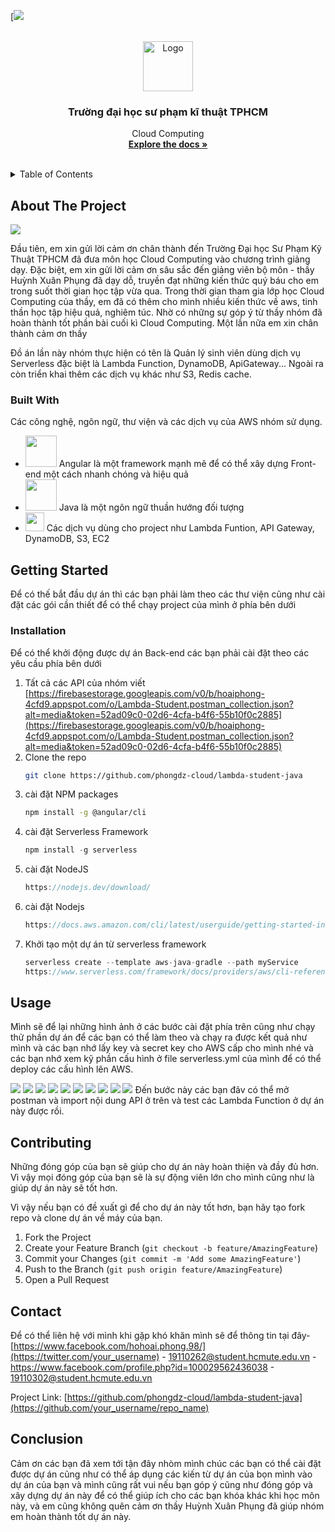 <div id="top"></div>

[![](C:\Users\dell\Downloads\AWS-la-gi-Cac-dich-vu-noi-bat-AWS-cung.png)

<!-- PROJECT LOGO -->
<br />
<div align="center">
  <a href="https://github.com/othneildrew/Best-README-Template">
    <img src="C:\Users\dell\Downloads\logo.jpg" alt="Logo" width="80" height="80">
  </a>

<h3 align="center">Trường đại học sư phạm kĩ thuật TPHCM</h3>

  <p align="center">
     Cloud Computing
    <br />
    <a href="https://github.com/phongdz-cloud/lambda-student-java/blob/master/README.md"><strong>Explore the docs »</strong></a>
    <br />
    <br />
  </p>
</div>

<!-- TABLE OF CONTENTS -->
<details>
  <summary>Table of Contents</summary>
  <ol>
    <li>
      <a href="#about-the-project">About The Project</a>
      <ul>
        <li><a href="#built-with">Built With</a></li>
      </ul>
    </li>
    <li>
      <a href="#getting-started">Getting Started</a>
      <ul>
        <li><a href="#installation">Installation</a></li>
      </ul>
    </li>
    <li><a href="#usage">Usage</a></li>
    <li><a href="#contributing">Contributing</a></li>
    <li><a href="#contact">Contact</a></li>
    <li><a href="#conclution">Conclution</a></li>
  </ol>
</details>



<!-- ABOUT THE PROJECT -->
## About The Project
![](https://firebasestorage.googleapis.com/v0/b/hoaiphong-4cfd9.appspot.com/o/aboutProject.png?alt=media&token=06e29169-889e-41e2-92cb-4cf327f1057d)


Đầu tiên, em xin gửi lời cảm ơn chân thành đến Trường Đại học Sư Phạm Kỹ Thuật TPHCM đã đưa môn học Cloud Computing vào chương trình giảng dạy. Đặc biệt, em xin gửi lời cảm ơn sâu sắc đến giảng viên bộ môn - thầy Huỳnh Xuân Phụng đã dạy dỗ, truyền đạt những kiến thức quý báu cho em trong suốt thời gian học tập vừa qua. Trong thời gian tham gia lớp học Cloud Computing của thầy, em đã có thêm cho mình nhiều kiến thức về aws, tinh thần học tập hiệu quả, nghiêm túc. Nhờ có những sự góp ý từ thầy nhóm đã hoàn thành tốt phần bài cuối kì Cloud Computing. Một lần nữa em xin chân thành cảm ơn thầy 

Đồ án lần này nhóm thực hiện có tên là Quản lý sinh viên dùng dịch vụ Serverless đặc biệt là Lambda Function, DynamoDB, ApiGateway... Ngoài ra còn triển khai thêm các dịch vụ khác như S3, Redis cache. 



### Built With

Các công nghệ, ngôn ngữ, thư viện và các dịch vụ của AWS nhóm sử dụng.

- <img src="https://upload.wikimedia.org/wikipedia/commons/thumb/c/cf/Angular_full_color_logo.svg/2048px-Angular_full_color_logo.svg.png" width=50 height=50> Angular là một framework mạnh mẽ để có thể xây dựng Front-end một cách nhanh chóng và hiệu quả <br>
- <img src="https://seeklogo.com/images/J/java-logo-7F8B35BAB3-seeklogo.com.png" width=50 height=50>  Java là một ngôn ngữ thuần hướng đối tượng
- <img src="https://cdn.svgporn.com/logos/aws.svg" width=30 height=30>  Các dịch vụ dùng cho project như Lambda Funtion, API Gateway, DynamoDB, S3, EC2<br>




<!-- GETTING STARTED -->
## Getting Started

Để có thế bắt đầu dự án thì các bạn phải làm theo các thư viện cũng như cài đặt các gói cần thiết để có thể chạy project của mình ở phía bên dưới

### Installation

 Để có thể khởi động được dự án Back-end các bạn phải cài đặt theo các yêu cầu phía bên dưới

1. Tất cả các API của nhóm viết  [https://firebasestorage.googleapis.com/v0/b/hoaiphong-4cfd9.appspot.com/o/Lambda-Student.postman_collection.json?alt=media&token=52ad09c0-02d6-4cfa-b4f6-55b10f0c2885](https://firebasestorage.googleapis.com/v0/b/hoaiphong-4cfd9.appspot.com/o/Lambda-Student.postman_collection.json?alt=media&token=52ad09c0-02d6-4cfa-b4f6-55b10f0c2885)
2. Clone the repo
   ```sh
   git clone https://github.com/phongdz-cloud/lambda-student-java
   ```
3. cài đặt NPM packages
   ```sh
   npm install -g @angular/cli
   ```
4. cài đặt Serverless Framework
   ```js
   npm install -g serverless
   ```
4. cài đặt NodeJS
   ```js
   https://nodejs.dev/download/
   ```
4. cài đặt Nodejs
   ```js
   https://docs.aws.amazon.com/cli/latest/userguide/getting-started-install.html
   ```
4. Khởi tạo một dự án từ serverless framework
   ```js
   serverless create --template aws-java-gradle --path myService
   https://www.serverless.com/framework/docs/providers/aws/cli-reference/create
   ```



<!-- USAGE EXAMPLES -->
## Usage

Mình sẽ để lại những hình ảnh ở các bước cài đặt phía trên cũng như chạy thử phần dự án để các bạn có thể làm theo và chạy ra được kết quả như mình và các bạn nhớ lấy key và secret key cho AWS cấp cho mình nhé và các bạn nhớ xem kỹ phần cấu hình ở file serverless.yml của mình để có thể deploy các cấu hình lên AWS.

![](https://firebasestorage.googleapis.com/v0/b/hoaiphong-4cfd9.appspot.com/o/installNPM.png?alt=media&token=69f201de-3b72-4e7d-abaa-cea339870825)
![](https://firebasestorage.googleapis.com/v0/b/hoaiphong-4cfd9.appspot.com/o/angular.png?alt=media&token=9980ca04-087d-4e0a-99f6-e2a25b8d09e8)
![](https://firebasestorage.googleapis.com/v0/b/hoaiphong-4cfd9.appspot.com/o/awsconfigure.png?alt=media&token=a998d3dd-f7a0-4e4a-bcbc-7aab69ffc6a8)
![](https://firebasestorage.googleapis.com/v0/b/hoaiphong-4cfd9.appspot.com/o/serverlessversion.png?alt=media&token=11624d3d-86b2-4f00-9ead-3db47a106d47)
![](https://firebasestorage.googleapis.com/v0/b/hoaiphong-4cfd9.appspot.com/o/serverless.png?alt=media&token=f5cee1a4-54da-4374-b14f-311c37efc4ae)
![](https://firebasestorage.googleapis.com/v0/b/hoaiphong-4cfd9.appspot.com/o/keyAWS.png?alt=media&token=2a5522f8-04eb-4e2c-847c-47612a0d319a)
![](https://firebasestorage.googleapis.com/v0/b/hoaiphong-4cfd9.appspot.com/o/deploy1.png?alt=media&token=dfd81e27-302f-4b22-8b7b-cb3f5169af85)
![](https://firebasestorage.googleapis.com/v0/b/hoaiphong-4cfd9.appspot.com/o/deploy2.png?alt=media&token=dfd81e27-302f-4b22-8b7b-cb3f5169af85)
![](https://firebasestorage.googleapis.com/v0/b/hoaiphong-4cfd9.appspot.com/o/deploy3.png?alt=media&token=dfd81e27-302f-4b22-8b7b-cb3f5169af85)
![](https://firebasestorage.googleapis.com/v0/b/hoaiphong-4cfd9.appspot.com/o/deploy4.png?alt=media&token=dfd81e27-302f-4b22-8b7b-cb3f5169af85)
Đến bước này các bạn đãv có thể mở postman và import nội dung API ở trên và test các Lambda Function ở dự án này được rồi.





<!-- CONTRIBUTING -->
## Contributing

Những đóng góp của bạn sẽ giúp cho dự án này hoàn thiện và đầy đủ hơn. Vì vậy mọi đóng góp của bạn sẽ là sự động viên lớn cho mình cũng như là giúp dự án này sẽ tốt hơn.

Vì vậy nếu bạn có đề xuất gì để cho dự án này tốt hơn, bạn hãy tạo fork repo và clone dự án về máy của bạn.

1. Fork the Project
2. Create your Feature Branch (`git checkout -b feature/AmazingFeature`)
3. Commit your Changes (`git commit -m 'Add some AmazingFeature'`)
4. Push to the Branch (`git push origin feature/AmazingFeature`)
5. Open a Pull Request



<!-- CONTACT -->
## Contact

Để có thể liên hệ với mình khi gặp khó khăn mình sẽ để thông tin tại đây- [https://www.facebook.com/hohoai.phong.98/](https://twitter.com/your_username) - 19110262@student.hcmute.edu.vn - https://www.facebook.com/profile.php?id=100029562436038 - 19110302@student.hcmute.edu.vn

Project Link: [https://github.com/phongdz-cloud/lambda-student-java](https://github.com/your_username/repo_name)





<!-- ACKNOWLEDGMENTS -->
## Conclusion

Cảm ơn các bạn đã xem tới tận đây nhòm mình chúc các bạn có thể cài đặt được dự án cũng như có thể áp dụng các kiến từ dự án của bọn mình vào dự án của bạn  và mình cũng rất vui nếu bạn góp ý cũng như đóng góp và xây dựng dự án này để có thể giúp ích cho các bạn khóa khác khi học môn này, và em cũng không quên cảm ơn thầy Huỳnh Xuân Phụng đã giúp nhóm em hoàn thành tốt dự án này.